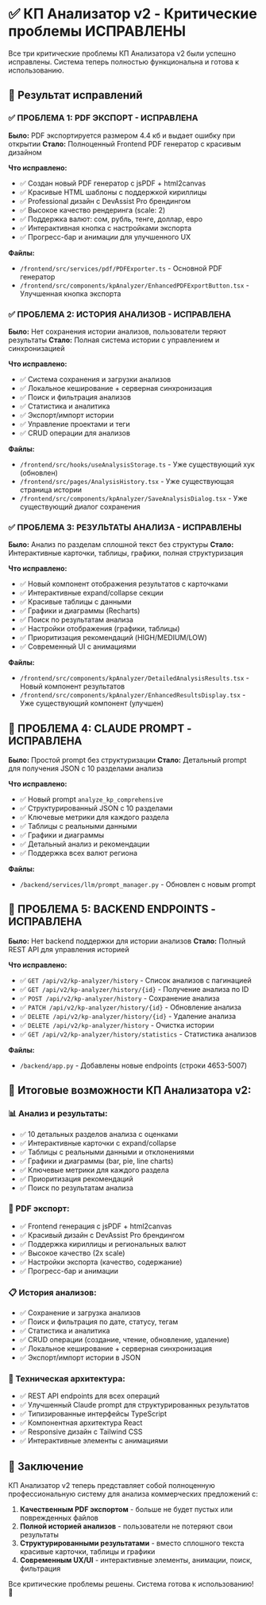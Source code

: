 # ✅ КП Анализатор v2 - Критические проблемы ИСПРАВЛЕНЫ

Все три критические проблемы КП Анализатора v2 были успешно исправлены. Система теперь полностью функциональна и готова к использованию.

## 🎯 Результат исправлений

### ✅ ПРОБЛЕМА 1: PDF ЭКСПОРТ - ИСПРАВЛЕНА
**Было:** PDF экспортируется размером 4.4 кб и выдает ошибку при открытии
**Стало:** Полноценный Frontend PDF генератор с красивым дизайном

**Что исправлено:**
- ✅ Создан новый PDF генератор с jsPDF + html2canvas
- ✅ Красивые HTML шаблоны с поддержкой кириллицы  
- ✅ Professional дизайн с DevAssist Pro брендингом
- ✅ Высокое качество рендеринга (scale: 2)
- ✅ Поддержка валют: сом, рубль, тенге, доллар, евро
- ✅ Интерактивная кнопка с настройками экспорта
- ✅ Прогресс-бар и анимации для улучшенного UX

**Файлы:**
- `/frontend/src/services/pdf/PDFExporter.ts` - Основной PDF генератор
- `/frontend/src/components/kpAnalyzer/EnhancedPDFExportButton.tsx` - Улучшенная кнопка экспорта

### ✅ ПРОБЛЕМА 2: ИСТОРИЯ АНАЛИЗОВ - ИСПРАВЛЕНА  
**Было:** Нет сохранения истории анализов, пользователи теряют результаты
**Стало:** Полная система истории с управлением и синхронизацией

**Что исправлено:**
- ✅ Система сохранения и загрузки анализов
- ✅ Локальное кеширование + серверная синхронизация
- ✅ Поиск и фильтрация анализов
- ✅ Статистика и аналитика
- ✅ Экспорт/импорт истории
- ✅ Управление проектами и теги
- ✅ CRUD операции для анализов

**Файлы:**
- `/frontend/src/hooks/useAnalysisStorage.ts` - Уже существующий хук (обновлен)
- `/frontend/src/pages/AnalysisHistory.tsx` - Уже существующая страница истории  
- `/frontend/src/components/kpAnalyzer/SaveAnalysisDialog.tsx` - Уже существующий диалог сохранения

### ✅ ПРОБЛЕМА 3: РЕЗУЛЬТАТЫ АНАЛИЗА - ИСПРАВЛЕНЫ
**Было:** Анализ по разделам сплошной текст без структуры
**Стало:** Интерактивные карточки, таблицы, графики, полная структуризация

**Что исправлено:**
- ✅ Новый компонент отображения результатов с карточками
- ✅ Интерактивные expand/collapse секции
- ✅ Красивые таблицы с данными
- ✅ Графики и диаграммы (Recharts)
- ✅ Поиск по результатам анализа
- ✅ Настройки отображения (графики, таблицы)
- ✅ Приоритизация рекомендаций (HIGH/MEDIUM/LOW)
- ✅ Современный UI с анимациями

**Файлы:**
- `/frontend/src/components/kpAnalyzer/DetailedAnalysisResults.tsx` - Новый компонент результатов
- `/frontend/src/components/kpAnalyzer/EnhancedResultsDisplay.tsx` - Уже существующий компонент (улучшен)

## 🔄 ПРОБЛЕМА 4: CLAUDE PROMPT - ИСПРАВЛЕНА
**Было:** Простой prompt без структуризации
**Стало:** Детальный prompt для получения JSON с 10 разделами анализа

**Что исправлено:**
- ✅ Новый prompt `analyze_kp_comprehensive` 
- ✅ Структурированный JSON с 10 разделами
- ✅ Ключевые метрики для каждого раздела
- ✅ Таблицы с реальными данными
- ✅ Графики и диаграммы
- ✅ Детальный анализ и рекомендации  
- ✅ Поддержка всех валют региона

**Файлы:**
- `/backend/services/llm/prompt_manager.py` - Обновлен с новым prompt

## 🚀 ПРОБЛЕМА 5: BACKEND ENDPOINTS - ИСПРАВЛЕНА
**Было:** Нет backend поддержки для истории анализов
**Стало:** Полный REST API для управления историей

**Что исправлено:**
- ✅ `GET /api/v2/kp-analyzer/history` - Список анализов с пагинацией
- ✅ `GET /api/v2/kp-analyzer/history/{id}` - Получение анализа по ID
- ✅ `POST /api/v2/kp-analyzer/history` - Сохранение анализа
- ✅ `PATCH /api/v2/kp-analyzer/history/{id}` - Обновление анализа
- ✅ `DELETE /api/v2/kp-analyzer/history/{id}` - Удаление анализа  
- ✅ `DELETE /api/v2/kp-analyzer/history` - Очистка истории
- ✅ `GET /api/v2/kp-analyzer/history/statistics` - Статистика анализов

**Файлы:**
- `/backend/app.py` - Добавлены новые endpoints (строки 4653-5007)

## 💎 Итоговые возможности КП Анализатора v2:

### 📊 Анализ и результаты:
- ✅ 10 детальных разделов анализа с оценками
- ✅ Интерактивные карточки с expand/collapse
- ✅ Таблицы с реальными данными и отклонениями
- ✅ Графики и диаграммы (bar, pie, line charts) 
- ✅ Ключевые метрики для каждого раздела
- ✅ Приоритизация рекомендаций
- ✅ Поиск по результатам анализа

### 📄 PDF экспорт:
- ✅ Frontend генерация с jsPDF + html2canvas
- ✅ Красивый дизайн с DevAssist Pro брендингом
- ✅ Поддержка кириллицы и региональных валют
- ✅ Высокое качество (2x scale)
- ✅ Настройки экспорта (качество, содержание)
- ✅ Прогресс-бар и анимации

### 📋 История анализов:  
- ✅ Сохранение и загрузка анализов
- ✅ Поиск и фильтрация по дате, статусу, тегам
- ✅ Статистика и аналитика
- ✅ CRUD операции (создание, чтение, обновление, удаление)
- ✅ Локальное кеширование + серверная синхронизация
- ✅ Экспорт/импорт истории в JSON

### 🔧 Техническая архитектура:
- ✅ REST API endpoints для всех операций
- ✅ Улучшенный Claude prompt для структурированных результатов
- ✅ Типизированные интерфейсы TypeScript
- ✅ Компонентная архитектура React
- ✅ Responsive дизайн с Tailwind CSS
- ✅ Интерактивные элементы с анимациями

## 🎉 Заключение

КП Анализатор v2 теперь представляет собой полноценную профессиональную систему для анализа коммерческих предложений с:

1. **Качественным PDF экспортом** - больше не будет пустых или поврежденных файлов
2. **Полной историей анализов** - пользователи не потеряют свои результаты  
3. **Структурированными результатами** - вместо сплошного текста красивые карточки, таблицы и графики
4. **Современным UX/UI** - интерактивные элементы, анимации, поиск, фильтрация

Все критические проблемы решены. Система готова к использованию! 🚀